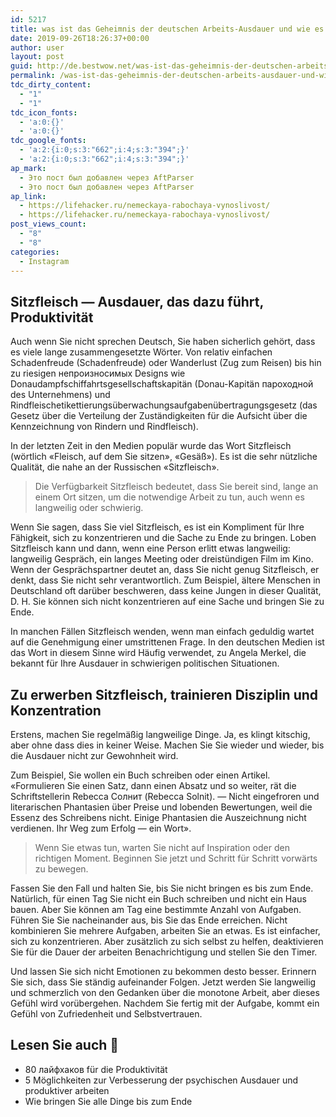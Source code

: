 ```yaml
---
id: 5217
title: was ist das Geheimnis der deutschen Arbeits-Ausdauer und wie es zu entwickeln
date: 2019-09-26T18:26:37+00:00
author: user
layout: post
guid: http://de.bestwow.net/was-ist-das-geheimnis-der-deutschen-arbeits-ausdauer-und-wie-es-zu-entwickeln/
permalink: /was-ist-das-geheimnis-der-deutschen-arbeits-ausdauer-und-wie-es-zu-entwickeln/
tdc_dirty_content:
  - "1"
  - "1"
tdc_icon_fonts:
  - 'a:0:{}'
  - 'a:0:{}'
tdc_google_fonts:
  - 'a:2:{i:0;s:3:"662";i:4;s:3:"394";}'
  - 'a:2:{i:0;s:3:"662";i:4;s:3:"394";}'
ap_mark:
  - Это пост был добавлен через AftParser
  - Это пост был добавлен через AftParser
ap_link:
  - https://lifehacker.ru/nemeckaya-rabochaya-vynoslivost/
  - https://lifehacker.ru/nemeckaya-rabochaya-vynoslivost/
post_views_count:
  - "8"
  - "8"
categories:
  - Instagram
---
```

## Sitzfleisch — Ausdauer, das dazu führt, Produktivität

Auch wenn Sie nicht sprechen Deutsch, Sie haben sicherlich gehört, dass es viele lange zusammengesetzte Wörter. Von relativ einfachen Schadenfreude (Schadenfreude) oder Wanderlust (Zug zum Reisen) bis hin zu riesigen непроизносимых Designs wie Donaudampfschiffahrtsgesellschaftskapitän (Donau-Kapitän пароходной des Unternehmens) und Rindfleischetikettierungsüberwachungsaufgabenübertragungsgesetz (das Gesetz über die Verteilung der Zuständigkeiten für die Aufsicht über die Kennzeichnung von Rindern und Rindfleisch).

In der letzten Zeit in den Medien populär wurde das Wort Sitzfleisch (wörtlich «Fleisch, auf dem Sie sitzen», «Gesäß»). Es ist die sehr nützliche Qualität, die nahe an der Russischen «Sitzfleisch».

> Die Verfügbarkeit Sitzfleisch bedeutet, dass Sie bereit sind, lange an einem Ort sitzen, um die notwendige Arbeit zu tun, auch wenn es langweilig oder schwierig.

Wenn Sie sagen, dass Sie viel Sitzfleisch, es ist ein Kompliment für Ihre Fähigkeit, sich zu konzentrieren und die Sache zu Ende zu bringen. Loben Sitzfleisch kann und dann, wenn eine Person erlitt etwas langweilig: langweilig Gespräch, ein langes Meeting oder dreistündigen Film im Kino. Wenn der Gesprächspartner deutet an, dass Sie nicht genug Sitzfleisch, er denkt, dass Sie nicht sehr verantwortlich. Zum Beispiel, ältere Menschen in Deutschland oft darüber beschweren, dass keine Jungen in dieser Qualität, D. H. Sie können sich nicht konzentrieren auf eine Sache und bringen Sie zu Ende.

In manchen Fällen Sitzfleisch wenden, wenn man einfach geduldig wartet auf die Genehmigung einer umstrittenen Frage. In den deutschen Medien ist das Wort in diesem Sinne wird Häufig verwendet, zu Angela Merkel, die bekannt für Ihre Ausdauer in schwierigen politischen Situationen.

## Zu erwerben Sitzfleisch, trainieren Disziplin und Konzentration

Erstens, machen Sie regelmäßig langweilige Dinge. Ja, es klingt kitschig, aber ohne dass dies in keiner Weise. Machen Sie Sie wieder und wieder, bis die Ausdauer nicht zur Gewohnheit wird.

Zum Beispiel, Sie wollen ein Buch schreiben oder einen Artikel. «Formulieren Sie einen Satz, dann einen Absatz und so weiter, rät die Schriftstellerin Rebecca Солнит (Rebecca Solnit). — Nicht eingefroren und literarischen Phantasien über Preise und lobenden Bewertungen, weil die Essenz des Schreibens nicht. Einige Phantasien die Auszeichnung nicht verdienen. Ihr Weg zum Erfolg — ein Wort».

> Wenn Sie etwas tun, warten Sie nicht auf Inspiration oder den richtigen Moment. Beginnen Sie jetzt und Schritt für Schritt vorwärts zu bewegen.

Fassen Sie den Fall und halten Sie, bis Sie nicht bringen es bis zum Ende. Natürlich, für einen Tag Sie nicht ein Buch schreiben und nicht ein Haus bauen. Aber Sie können am Tag eine bestimmte Anzahl von Aufgaben. Führen Sie Sie nacheinander aus, bis Sie das Ende erreichen. Nicht kombinieren Sie mehrere Aufgaben, arbeiten Sie an etwas. Es ist einfacher, sich zu konzentrieren. Aber zusätzlich zu sich selbst zu helfen, deaktivieren Sie für die Dauer der arbeiten Benachrichtigung und stellen Sie den Timer.

Und lassen Sie sich nicht Emotionen zu bekommen desto besser. Erinnern Sie sich, dass Sie ständig aufeinander Folgen. Jetzt werden Sie langweilig und schmerzlich von den Gedanken über die monotone Arbeit, aber dieses Gefühl wird vorübergehen. Nachdem Sie fertig mit der Aufgabe, kommt ein Gefühl von Zufriedenheit und Selbstvertrauen.

<div>
  <h2 class="read-also__title">
    <span>Lesen Sie auch</span> <span>🧐 </span>
  </h2>
  
  <ul class="read-also__list">
    <li>
      80 лайфхаков für die Produktivität
    </li>
    <li>
      5 Möglichkeiten zur Verbesserung der psychischen Ausdauer und produktiver arbeiten
    </li>
    <li>
      Wie bringen Sie alle Dinge bis zum Ende
    </li>
  </ul>
</div>